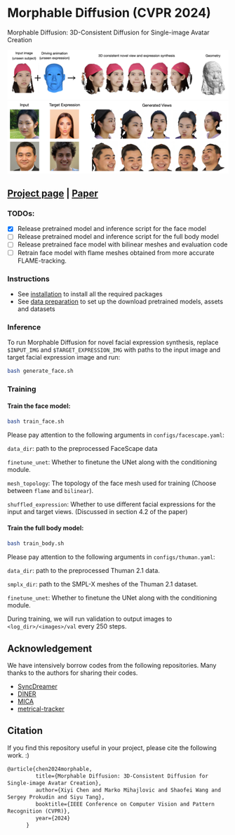 # Morphable Diffusion (CVPR 2024)
Morphable Diffusion: 3D-Consistent Diffusion for Single-image Avatar Creation

![](assets/teaser.png)
![](assets/in_the_wild.png)


## [Project page](https://xiyichen.github.io/morphablediffusion) | [Paper](https://arxiv.org/abs/2401.04728)

### TODOs:
- [x] Release pretrained model and inference script for the face model
- [ ] Release pretrained model and inference script for the full body model
- [ ] Release pretrained face model with bilinear meshes and evaluation code
- [ ] Retrain face model with flame meshes obtained from more accurate FLAME-tracking.

### Instructions
- See [installation](docs/installation.md) to install all the required packages
- See [data preparation](docs/data.md) to set up the download pretrained models, assets and datasets

### Inference
To run Morphable Diffusion for novel facial expression synthesis, replace `$INPUT_IMG` and `$TARGET_EXPRESSION_IMG` with paths to the input image and target facial expression image and run:
```bash
bash generate_face.sh
```

### Training
#### Train the face model:
```bash
bash train_face.sh
```
Please pay attention to the following arguments in `configs/facescape.yaml`:

`data_dir`: path to the preprocessed FaceScape data

`finetune_unet`: Whether to finetune the UNet along with the conditioning module.

`mesh_topology`: The topology of the face mesh used for training (Choose between `flame` and `bilinear`).

`shuffled_expression`: Whether to use different facial expressions for the input and target views. (Discussed in section 4.2 of the paper)

#### Train the full body model:
```bash
bash train_body.sh
```

Please pay attention to the following arguments in `configs/thuman.yaml`:

`data_dir`: path to the preprocessed Thuman 2.1 data.

`smplx_dir`: path to the SMPL-X meshes of the Thuman 2.1 dataset.

`finetune_unet`: Whether to finetune the UNet along with the conditioning module.


During training, we will run validation to output images to `<log_dir>/<images>/val` every 250 steps.

## Acknowledgement

We have intensively borrow codes from the following repositories. Many thanks to the authors for sharing their codes.

- [SyncDreamer](https://github.com/liuyuan-pal/SyncDreamer)
- [DINER](https://github.com/malteprinzler/diner)
- [MICA](https://github.com/Zielon/MICA)
- [metrical-tracker](https://github.com/Zielon/metrical-tracker.git)

## Citation
If you find this repository useful in your project, please cite the following work. :)
```
@article{chen2024morphable,
         title={Morphable Diffusion: 3D-Consistent Diffusion for Single-image Avatar Creation}, 
         author={Xiyi Chen and Marko Mihajlovic and Shaofei Wang and Sergey Prokudin and Siyu Tang},
         booktitle={IEEE Conference on Computer Vision and Pattern Recognition (CVPR)},
         year={2024}
      }
```
